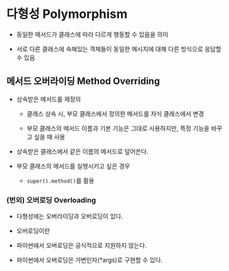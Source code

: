 # 다형성 Polymorphism

- 동일한 메서드가 클래스에 따라 다르게 행동할 수 있음을 의미

- 서로 다른 클래스에 속해있는 객체들이 동일한 메시지에 대해 다른 방식으로 응답할 수 있음

## 메서드 오버라이딩 Method Overriding

- 상속받은 메서드를 재정의

    - 클래스 상속 시, 부모 클래스에서 정의한 메서드를 자식 클래스에서 변경

    - 부모 클래스의 메서드 이름과 기본 기능은 그대로 사용하지만, 특정 기능을 바꾸고 싶을 때 사용

- 상속받은 클래스에서 같은 이름의 메서드로 덮어쓴다.

- 부모 클래스의 메서드를 실행시키고 싶은 경우 

    - `super().method()`를 활용

### (번외) 오버로딩 Overloading

- 다형성에는 오버라이딩과 오버로딩이 있다.

- 오버로딩이란

- 파이썬에서 오버로딩은 공식적으로 지원하지 않는다.

- 파이썬에서 오버로딩은 가변인자(*args)로 구현할 수 있다.
